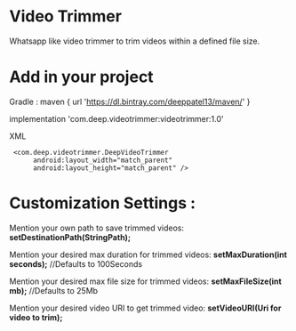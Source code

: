 # Video Trimmer
Whatsapp like video trimmer to trim videos within a defined file size.

# Add in your project

Gradle :
maven {
       url 'https://dl.bintray.com/deeppatel13/maven/'
   }
   
implementation 'com.deep.videotrimmer:videotrimmer:1.0'

XML


     <com.deep.videotrimmer.DeepVideoTrimmer
          android:layout_width="match_parent"
          android:layout_height="match_parent" />

# **Customization Settings :**

Mention your own path to save trimmed videos:
**setDestinationPath(StringPath);**

Mention your desired max duration for trimmed videos:
**setMaxDuration(int seconds);**  //Defaults to 100Seconds

Mention your desired max file size for trimmed videos:
**setMaxFileSize(int mb);**   //Defaults to 25Mb

Mention your desired video URI to get trimmed video:
**setVideoURI(Uri for video to trim);**
